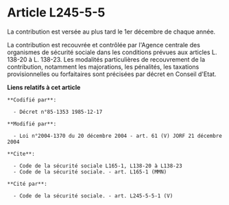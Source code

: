 # Article L245-5-5

La contribution est versée au plus tard le 1er décembre de chaque année.

La contribution est recouvrée et contrôlée par l'Agence centrale des organismes de sécurité sociale dans les conditions
prévues aux articles L. 138-20 à L. 138-23. Les modalités particulières de recouvrement de la contribution, notamment les
majorations, les pénalités, les taxations provisionnelles ou forfaitaires sont précisées par décret en Conseil d'Etat.

**Liens relatifs à cet article**

	**Codifié par**:

	  - Décret n°85-1353 1985-12-17

	**Modifié par**:

	  - Loi n°2004-1370 du 20 décembre 2004 - art. 61 (V) JORF 21 décembre 2004

	**Cite**:

	  - Code de la sécurité sociale L165-1, L138-20 à L138-23
	  - Code de la sécurité sociale. - art. L165-1 (MMN)

	**Cité par**:

	  - Code de la sécurité sociale. - art. L245-5-5-1 (V)
